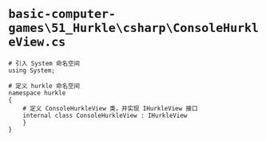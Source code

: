 # `basic-computer-games\51_Hurkle\csharp\ConsoleHurkleView.cs`

```
# 引入 System 命名空间
using System;

# 定义 hurkle 命名空间
namespace hurkle
{
    # 定义 ConsoleHurkleView 类，并实现 IHurkleView 接口
    internal class ConsoleHurkleView : IHurkleView
    }
}
```